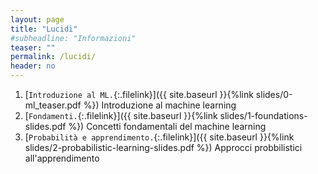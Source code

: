 ```yaml
---
layout: page
title: "Lucidi"
#subheadline: "Informazioni"
teaser: ""
permalink: /lucidi/
header: no
---
```


1. [`Introduzione al ML.`{:.filelink}]({{ site.baseurl }}{%link slides/0-ml_teaser.pdf %}) Introduzione al machine learning
1. [`Fondamenti.`{:.filelink}]({{ site.baseurl }}{%link slides/1-foundations-slides.pdf %}) Concetti fondamentali del machine learning
1. [`Probabilità e apprendimento.`{:.filelink}]({{ site.baseurl }}{%link slides/2-probabilistic-learning-slides.pdf %}) Approcci probbilistici all'apprendimento
<!--
1. [`Bayes.`{:.filelink}]({{ site.baseurl }}{%link slides/bayesian.pdf %}) Fondamenti di statistica bayesiana
1. [`Inferenza.`{:.filelink}]({{ site.baseurl }}{%link slides/model_inference.pdf %}) Inferenza probabilistica
1. [`Regressione.`{:.filelink}]({{ site.baseurl }}{%link slides/regression.pdf %}) Regressione lineare
1. [`Classificazione lineare.`{:.filelink}]({{ site.baseurl }}{%link slides/linear_classification.pdf %}) Metodi di classificazione lineare
1. [`Naive Bayes.`{:.filelink}]({{ site.baseurl }}{%link slides/naive_bayes.pdf %}) Classificatori Naive Bayes
1. [`Classificazione probabilistica.`{:.filelink}]({{ site.baseurl }}{%link slides/probabilistic_classification.pdf %}) Metodi di classificazione lineare probabilistica: GDA, Logistic regression
1. [`Metodi non parametrici.`{:.filelink}]({{ site.baseurl }}{%link slides/nonparametric.pdf %}) Metodi non parametrici di classificazione e regressione
1. [`SVM.`{:.filelink}]({{ site.baseurl }}{%link slides/svm.pdf %}) Support vector machines
1. [`Kernel.`{:.filelink}]({{ site.baseurl }}{%link slides/kernel.pdf %}) Funzioni kernel
1. [`Reti neurali.`{:.filelink}]({{ site.baseurl }}{%link slides/neural_networks.pdf %}) Introduzione alle reti neurali
1. [`PCA.`{:.filelink}]({{ site.baseurl }}{%link slides/pca.pdf %}) Principal component analysis e LSA
1. [`Probabilistic PCA.`{:.filelink}]({{ site.baseurl }}{%link slides/prob_pca.pdf %}) Probabilistic PCA e Factor analysis
1. [`Decision trees.`{:.filelink}]({{ site.baseurl }}{%link slides/decision_trees.pdf %}) Alberi di decisione
1. [`Ensemble.`{:.filelink}]({{ site.baseurl }}{%link slides/ensemble.pdf %}) Bagging e boosting
1. [`Clustering.`{:.filelink}]({{ site.baseurl }}{%link slides/clustering.pdf %}) Clustering
1. [`Mixtures.`{:.filelink}]({{ site.baseurl }}{%link slides/mixtures.pdf %}) Mixture models e applicazione al clustering
-->
